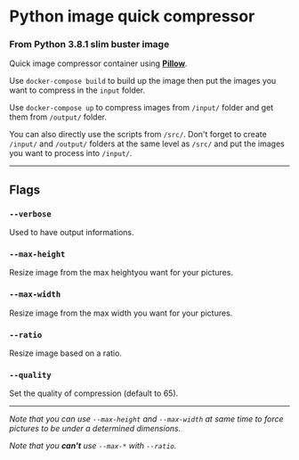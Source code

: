 # Python image quick compressor

### From **Python 3.8.1 slim buster image**

Quick image compressor container using [**Pillow**](https://pillow.readthedocs.io/en/stable/).


Use `docker-compose build` to build up the image then put the images you want to compress in the `input` folder. 

Use `docker-compose up` to compress images from `/input/` folder and get them from `/output/` folder.

You can also directly use the scripts from `/src/`. Don't forget to create `/input/` and `/output/` folders at the same level as `/src/` and put the images you want to process into `/input/`.

---
## Flags
### `--verbose` 
Used to have output informations.

### `--max-height` 
Resize image from the max heightyou want for your pictures.

### `--max-width` 
Resize image from the max width you want for your pictures.

### `--ratio` 
Resize image based on a ratio.

### `--quality` 
Set the quality of compression (default to 65).

---
*Note that you can use `--max-height` and `--max-width` at same time to force pictures to be under a determined dimensions.*

*Note that you **can't** use `--max-*` with `--ratio`.*